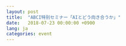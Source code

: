 ```yaml
---
layout: post
title:  "ABCI特別セミナー「AIとどう向き合うか」"
date:   2018-07-23 00:00:00 +0900
lang: ja
categories: event
---
```

